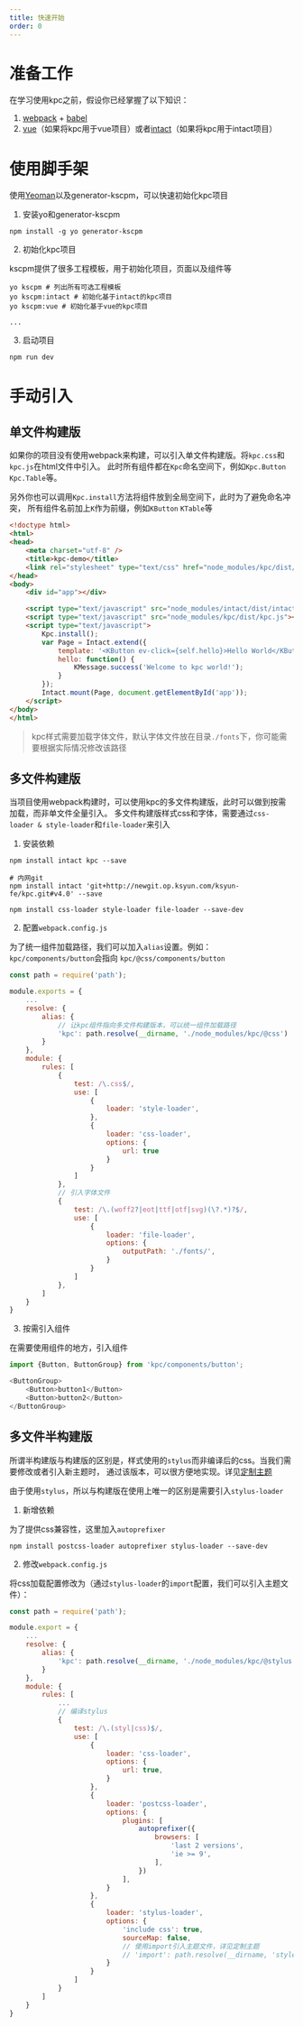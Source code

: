 ```yaml
---
title: 快速开始
order: 0
---
```


# 准备工作

在学习使用kpc之前，假设你已经掌握了以下知识：

1. [webpack](1) + [babel](2)
2. [vue](3)（如果将kpc用于vue项目）或者[intact](4)（如果将kpc用于intact项目）

# 使用脚手架

使用[Yeoman](5)以及generator-kscpm，可以快速初始化kpc项目

1. 安装yo和generator-kscpm

```shell
npm install -g yo generator-kscpm
```

2. 初始化kpc项目

kscpm提供了很多工程模板，用于初始化项目，页面以及组件等

```shell
yo kscpm # 列出所有可选工程模板
yo kscpm:intact # 初始化基于intact的kpc项目
yo kscpm:vue # 初始化基于vue的kpc项目

...
```

3. 启动项目

```shell
npm run dev
```

# 手动引入

## 单文件构建版

如果你的项目没有使用webpack来构建，可以引入单文件构建版。将`kpc.css`和`kpc.js`在html文件中引入。
此时所有组件都在`Kpc`命名空间下，例如`Kpc.Button` `Kpc.Table`等。

另外你也可以调用`Kpc.install`方法将组件放到全局空间下，此时为了避免命名冲突，
所有组件名前加上`K`作为前缀，例如`KButton` `KTable`等

```html
<!doctype html>
<html>
<head>
    <meta charset="utf-8" />
    <title>kpc-demo</title>
    <link rel="stylesheet" type="text/css" href="node_modules/kpc/dist/kpc.css" />
</head>
<body>
    <div id="app"></div>

    <script type="text/javascript" src="node_modules/intact/dist/intact.js"></script>
    <script type="text/javascript" src="node_modules/kpc/dist/kpc.js"></script>
    <script type="text/javascript">
        Kpc.install();
        var Page = Intact.extend({
            template: '<KButton ev-click={self.hello}>Hello World</KButton>',
            hello: function() {
                KMessage.success('Welcome to kpc world!');
            }
        });
        Intact.mount(Page, document.getElementById('app'));
    </script>
</body>
</html>
```

> kpc样式需要加载字体文件，默认字体文件放在目录`./fonts`下，你可能需要根据实际情况修改该路径

## 多文件构建版

当项目使用webpack构建时，可以使用kpc的多文件构建版，此时可以做到按需加载，而非单文件全量引入。
多文件构建版样式css和字体，需要通过`css-loader & style-loader`和`file-loader`来引入

1. 安装依赖

```shell
npm install intact kpc --save

# 内网git
npm install intact 'git+http://newgit.op.ksyun.com/ksyun-fe/kpc.git#v4.0' --save

npm install css-loader style-loader file-loader --save-dev
```

2. 配置`webpack.config.js`

为了统一组件加载路径，我们可以加入`alias`设置。例如：`kpc/components/button`会指向
`kpc/@css/components/button`

```js
const path = require('path');

module.exports = {
    ...
    resolve: {
        alias: {
            // 让kpc组件指向多文件构建版本，可以统一组件加载路径
            'kpc': path.resolve(__dirname, './node_modules/kpc/@css')
        }
    },
    module: {
        rules: [
            {
                test: /\.css$/,
                use: [
                    {
                        loader: 'style-loader',
                    },
                    {
                        loader: 'css-loader',
                        options: {
                            url: true
                        }
                    }
                ]
            },
            // 引入字体文件
            {
                test: /\.(woff2?|eot|ttf|otf|svg)(\?.*)?$/,
                use: [
                    {
                        loader: 'file-loader',
                        options: {
                            outputPath: './fonts/',
                        }
                    }
                ]
            },
        ]
    }
}
```

3. 按需引入组件

在需要使用组件的地方，引入组件

```js
import {Button, ButtonGroup} from 'kpc/components/button';

<ButtonGroup>
    <Button>button1</Button>
    <Button>button2</Button>
</ButtonGroup>
```

## 多文件半构建版

所谓半构建版与构建版的区别是，样式使用的`stylus`而非编译后的css。当我们需要修改或者引入新主题时，
通过该版本，可以很方便地实现。详见[定制主题]()

由于使用`stylus`，所以与构建版在使用上唯一的区别是需要引入`stylus-loader`

1. 新增依赖

为了提供css兼容性，这里加入`autoprefixer`

```shell
npm install postcss-loader autoprefixer stylus-loader --save-dev
```

2. 修改`webpack.config.js`

将css加载配置修改为（通过`stylus-loader`的`import`配置，我们可以引入主题文件）：

```js
const path = require('path');

module.export = {
    ...
    resolve: {
        alias: {
            'kpc': path.resolve(__dirname, './node_modules/kpc/@stylus')
        }
    },
    module: {
        rules: [
            ...
            // 编译stylus
            {
                test: /\.(styl|css)$/,
                use: [
                    {
                        loader: 'css-loader', 
                        options: {
                            url: true,
                        }
                    },
                    {
                        loader: 'postcss-loader',
                        options: {
                            plugins: [
                                autoprefixer({
                                    browsers: [
                                        'last 2 versions',
                                        'ie >= 9',
                                    ],
                                })
                            ],
                        }
                    },
                    {
                        loader: 'stylus-loader', 
                        options: {
                            'include css': true,
                            sourceMap: false,
                            // 使用import引入主题文件，详见定制主题
                            // 'import': path.resolve(__dirname, 'styles/themes/ksyun/index.styl'),
                        }
                    }
                ]
            }
        ]
    }
}
```

[1]: https://webpack.js.org/
[2]: https://babeljs.io/
[3]: https://cn.vuejs.org/index.html
[4]: http://javey.github.io/intact/
[5]: http://yeoman.io/
